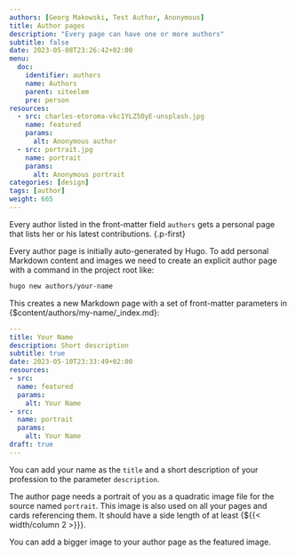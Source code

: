 ```yaml
---
authors: [Georg Makowski, Test Author, Anonymous]
title: Author pages
description: "Every page can have one or more authors"
subtitle: false
date: 2023-05-08T23:26:42+02:00 
menu:
  doc:
    identifier: authors
    name: Authors
    parent: siteelem
    pre: person
resources:
  - src: charles-etoroma-vkc1YLZ50yE-unsplash.jpg
    name: featured
    params:
      alt: Anonymous author
  - src: portrait.jpg
    name: portrait
    params:
      alt: Anonymous portrait    
categories: [design]
tags: [author]
weight: 665
---
```


Every author listed in the front-matter field `authors` gets a personal page that lists her or his latest contributions.
{.p-first}
<!--more-->

Every author page is initially auto-generated by Hugo. To add personal Markdown content and images we need to create an explicit author page with a command in the project root like:

```sh {.left}
hugo new authors/your-name
```

This creates a new Markdown page with a set of front-matter parameters in {$content/authors/my-name/_index.md}:

```yaml {.left}
---
title: Your Name
description: Short description
subtitle: true
date: 2023-05-10T23:33:49+02:00
resources:
- src: 
  name: featured
  params:
    alt: Your Name
- src: 
  name: portrait
  params:
    alt: Your Name
draft: true
---
```

You can add your name as the `title` and a short description of your profession to the parameter `description`.

The author page needs a portrait of you as a quadratic image file for the source named `portrait`. This image is also used on all your pages and cards referencing them. It should have a side length of at least {${{< width/column 2 >}}}.

You can add a bigger image to your author page as the featured image.